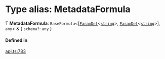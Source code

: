 # Type alias: MetadataFormula

Ƭ **MetadataFormula**: `BaseFormula`<[[`ParamDef`](../interfaces/ParamDef.md)<[`string`](../enums/Type.md#string)\>, [`ParamDef`](../interfaces/ParamDef.md)<[`string`](../enums/Type.md#string)\>], `any`\> & { `schema?`: `any`  }

#### Defined in

[api.ts:783](https://github.com/coda/packs-sdk/blob/main/api.ts#L783)

